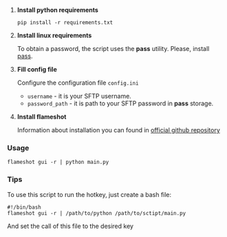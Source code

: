 1) **Install python requirements**
    ```
   pip install -r requirements.txt
   ```

2) **Install linux requirements**
    
    To obtain a password, the script uses the **pass** utility. Please, install [pass](https://passwordstore.org).

3)  **Fill config file**

    Configure the configuration file `config.ini`
    - `username` - it is your SFTP username.
    - `password_path` - it is path to your SFTP password in **pass** storage.

4)  **Install flameshot**

    Information about installation you can found in [official github repository](https://github.com/lupoDharkael/flameshot#installation)



### Usage
```
flameshot gui -r | python main.py
```


### Tips

To use this script to run the hotkey, just create a bash file:

```
#!/bin/bash
flameshot gui -r | /path/to/python /path/to/sctipt/main.py
```

And set the call of this file to the desired key